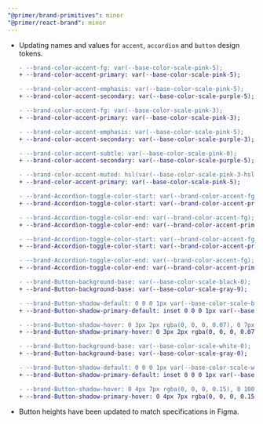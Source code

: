 ```yaml
---
"@primer/brand-primitives": minor
"@primer/react-brand": minor
---
```



- Updating names and values for `accent`, `accordion` and `button` design tokens.


  ```diff
  - --brand-color-accent-fg: var(--base-color-scale-pink-5);
  + --brand-color-accent-primary: var(--base-color-scale-pink-5);
  ```

  ```diff
  - --brand-color-accent-emphasis: var(--base-color-scale-pink-5);
  + --brand-color-accent-secondary: var(--base-color-scale-purple-5);
  ```

  ```diff
  - --brand-color-accent-fg: var(--base-color-scale-pink-3);
  + --brand-color-accent-primary: var(--base-color-scale-pink-3);
  ```

  ```diff
  - --brand-color-accent-emphasis: var(--base-color-scale-pink-5);
  + --brand-color-accent-secondary: var(--base-color-scale-purple-3);
  ```

  ```diff
  - --brand-color-accent-subtle: var(--base-color-scale-pink-0);
  + --brand-color-accent-secondary: var(--base-color-scale-purple-5);
  ```

  ```diff
  - --brand-color-accent-muted: hsl(var(--base-color-scale-pink-3-hsl) /
  + --brand-color-accent-primary: var(--base-color-scale-pink-5);
  ```

  ```diff
  - --brand-Accordion-toggle-color-start: var(--brand-color-accent-fg);
  + --brand-Accordion-toggle-color-start: var(--brand-color-accent-prima
  ```

  ```diff
  - --brand-Accordion-toggle-color-end: var(--brand-color-accent-fg);
  + --brand-Accordion-toggle-color-end: var(--brand-color-accent-primary
  ```

  ```diff
  - --brand-Accordion-toggle-color-start: var(--brand-color-accent-fg);
  + --brand-Accordion-toggle-color-start: var(--brand-color-accent-prima
  ```

  ```diff
  - --brand-Accordion-toggle-color-end: var(--brand-color-accent-fg);
  + --brand-Accordion-toggle-color-end: var(--brand-color-accent-primary
  ```

  ```diff
  - --brand-Button-background-base: var(--base-color-scale-black-0);
  + --brand-Button-background-base: var(--base-color-scale-gray-9);
  ```

  ```diff
  - --brand-Button-shadow-default: 0 0 0 1px var(--base-color-scale-blac
  + --brand-Button-shadow-primary-default: inset 0 0 0 1px var(--base-co
  ```

  ```diff
  - --brand-Button-shadow-hover: 0 3px 2px rgba(0, 0, 0, 0.07), 0 7px 5p
  + --brand-Button-shadow-primary-hover: 0 3px 2px rgba(0, 0, 0, 0.07),
  ```

  ```diff
  - --brand-Button-background-base: var(--base-color-scale-white-0);
  + --brand-Button-background-base: var(--base-color-scale-gray-0);
  ```

  ```diff
  - --brand-Button-shadow-default: 0 0 0 1px var(--base-color-scale-whit
  + --brand-Button-shadow-primary-default: inset 0 0 0 1px var(--base-co
  ```

  ```diff
  - --brand-Button-shadow-hover: 0 4px 7px rgba(0, 0, 0, 0.15), 0 100px
  + --brand-Button-shadow-primary-hover: 0 4px 7px rgba(0, 0, 0, 0.15),
  ```

     
- Button heights have been updated to match specifications in Figma. 
  



